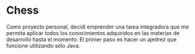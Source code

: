 # Chess
 Como proyecto personal, decidí emprender una tarea integradora que me permita aplicar todos los conocimientos adquiridos en las materias de desarrollo hasta el momento. El primer paso es hacer un ajedrez que funcione utilizando solo Java.
